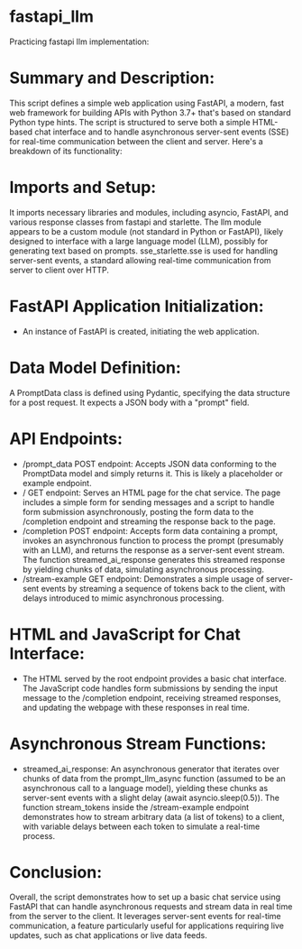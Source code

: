 # fastapi_llm
Practicing fastapi llm implementation:

# Summary and Description:
This script defines a simple web application using FastAPI, a modern, fast web framework for building APIs with Python 3.7+ that's based on standard Python type hints. The script is structured to serve both a simple HTML-based chat interface and to handle asynchronous server-sent events (SSE) for real-time communication between the client and server. Here's a breakdown of its functionality:

# Imports and Setup:
It imports necessary libraries and modules, including asyncio, FastAPI, and various response classes from fastapi and starlette.
The llm module appears to be a custom module (not standard in Python or FastAPI), likely designed to interface with a large language model (LLM), possibly for generating text based on prompts.
sse_starlette.sse is used for handling server-sent events, a standard allowing real-time communication from server to client over HTTP.
# FastAPI Application Initialization:
* An instance of FastAPI is created, initiating the web application.
# Data Model Definition:
A PromptData class is defined using Pydantic, specifying the data structure for a post request. It expects a JSON body with a "prompt" field.
# API Endpoints:
* /prompt_data POST endpoint: Accepts JSON data conforming to the PromptData model and simply returns it. This is likely a placeholder or example endpoint.
* / GET endpoint: Serves an HTML page for the chat service. The page includes a simple form for sending messages and a script to handle form submission asynchronously, posting the form data to the /completion endpoint and streaming the response back to the page.
* /completion POST endpoint: Accepts form data containing a prompt, invokes an asynchronous function to process the prompt (presumably with an LLM), and returns the response as a server-sent event stream. The function streamed_ai_response generates this streamed response by yielding chunks of data, simulating asynchronous processing.
* /stream-example GET endpoint: Demonstrates a simple usage of server-sent events by streaming a sequence of tokens back to the client, with delays introduced to mimic asynchronous processing.
# HTML and JavaScript for Chat Interface:
* The HTML served by the root endpoint provides a basic chat interface. The JavaScript code handles form submissions by sending the input message to the /completion endpoint, receiving streamed responses, and updating the webpage with these responses in real time.
# Asynchronous Stream Functions:
* streamed_ai_response: An asynchronous generator that iterates over chunks of data from the prompt_llm_async function (assumed to be an asynchronous call to a language model), yielding these chunks as server-sent events with a slight delay (await asyncio.sleep(0.5)).
The function stream_tokens inside the /stream-example endpoint demonstrates how to stream arbitrary data (a list of tokens) to a client, with variable delays between each token to simulate a real-time process.
# Conclusion:
Overall, the script demonstrates how to set up a basic chat service using FastAPI that can handle asynchronous requests and stream data in real time from the server to the client. It leverages server-sent events for real-time communication, a feature particularly useful for applications requiring live updates, such as chat applications or live data feeds.

